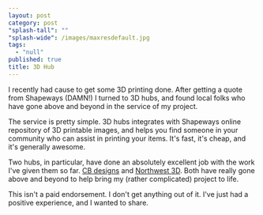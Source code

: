 ```yaml
---
layout: post
category: post
"splash-tall": ""
"splash-wide": /images/maxresdefault.jpg
tags: 
  - "null"
published: true
title: 3D Hub
---
```


I recently had cause to get some 3D printing done. After getting a quote from Shapeways (DAMN!) I turned to 3D hubs, and found local folks who have gone above and beyond in the service of my project. 

The service is pretty simple. 3D hubs integrates with Shapeways online repository of 3D printable images, and helps you find someone in your community who can assist in printing your items. It's fast, it's cheap, and it's generally awesome. 

Two hubs, in particular, have done an absolutely excellent job with the work I've given them so far. [CB designs](https://www.3dhubs.com/atlanta/hubs/cb-designs) and [Northwest 3D](https://www.3dhubs.com/atlanta/hubs/northwest-3d). Both have really gone above and beyond to help bring my (rather complicated) project to life. 

This isn't a paid endorsement. I don't get anything out of it. I've just had a positive experience, and I wanted to share.
